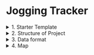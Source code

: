 # Jogging Tracker

<details>
<summary>
1. Starter Template
</summary>

### React + TypeScript + Vite

This template provides a minimal setup to get React working in Vite with HMR and some ESLint rules.

```sh
D:\Projects\joggingTracker>bun create vite@latest ./
o  Current directory is not empty. Please choose how to proceed:
|  Remove existing files and continue
o  Package name:
|  joggingtracker
o  Select a framework:
|  React
o  Select a variant:
|  TypeScript
```
</details>

<details>
<summary>
2. Structure of Project
</summary>

### Folder Structure of the project

```
jogging-tracker/
├── public/
│   └── index.html
├── src/
│   ├── components/
│   │   ├── JoggingTracker.tsx        # contains all the components at one place
│   │   ├── CanvasBoard.tsx           # Renders jogging path using Canvas API
│   │   ├── IdleSaveTask.tsx          # Auto-saves path periodically using Background Tasks API 
│   │   ├── Session.tsx               # Tracks real-time user location using Geolocation API
│   │   ├── SessionStats.tsx          # Displays information about the current session
│   │   └── SessionHistory.tsx        # Keeps track of all the previous jogging sessions
│   ├── App.tsx                       # Main app integrating JoggingTracker component
│   ├── main.ts                       # React app entry point
│   └── index.css                    # CSS styling
├── .gitignore
├── package.json
├── README.md                         # Project overview and setup instructions
└── vite.config.js
```

</details>

<details>
<summary>
3. Data format
</summary>

### Data types used in the project
- **`Position`** : the current latitude, longitude and timestamp of the user.
- **`JoggingSession`** : Unique id(`index`), starting and ending time, total distance, total time, average speed.
- **`AppState`** : The current running state of the application - `isTracking`(currently running), isPaused, `JoggingSession`/null, start time and paused time. (Does not have stop time cause when it stops, it ends and goes into `SessionStatsProps`).
- **`SessionStatsProps`** : same as `AppState` except `JoggingSession` can't be null.(as the session has been completed).
- **`RouteCanvasProps`** : Tracking all the positions the user went through on the map as `Positions[]`, `currentPosition`/null(if the app hasn't been granted access to the location).

</details>

<details>
<summary>
4. Map
</summary>

I'm using [Leaflet](https://leafletjs.com/index.html), a leading open-source JavaScript library for mobile-friendly interactive maps.

- Include Leaflet CSS file in the head section of your document(`index.html`).
- Include Leaflet JavaScript file after Leaflet’s CSS

</details>